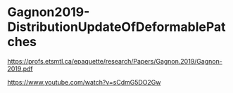 # Gagnon2019-DistributionUpdateOfDeformablePatches

https://profs.etsmtl.ca/epaquette/research/Papers/Gagnon.2019/Gagnon-2019.pdf

https://www.youtube.com/watch?v=sCdmG5DO2Gw
